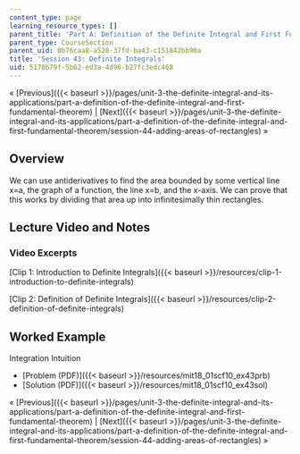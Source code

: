 ```yaml
---
content_type: page
learning_resource_types: []
parent_title: 'Part A: Definition of the Definite Integral and First Fundamental Theorem'
parent_type: CourseSection
parent_uid: 0b76caa8-a528-37fd-ba43-c151842bb90a
title: 'Session 43: Definite Integrals'
uid: 5170b79f-5b62-ed3a-4d96-b27fc3edc468
---
```


« [Previous]({{< baseurl >}}/pages/unit-3-the-definite-integral-and-its-applications/part-a-definition-of-the-definite-integral-and-first-fundamental-theorem) | [Next]({{< baseurl >}}/pages/unit-3-the-definite-integral-and-its-applications/part-a-definition-of-the-definite-integral-and-first-fundamental-theorem/session-44-adding-areas-of-rectangles) »

Overview
--------

We can use antiderivatives to find the area bounded by some vertical line x=a, the graph of a function, the line x=b, and the x-axis. We can prove that this works by dividing that area up into infinitesimally thin rectangles.

Lecture Video and Notes
-----------------------

### Video Excerpts

[Clip 1: Introduction to Definite Integrals]({{< baseurl >}}/resources/clip-1-introduction-to-definite-integrals)

[Clip 2: Definition of Definite Integrals]({{< baseurl >}}/resources/clip-2-definition-of-definite-integrals)

Worked Example
--------------

Integration Intuition

*   [Problem (PDF)]({{< baseurl >}}/resources/mit18_01scf10_ex43prb)
*   [Solution (PDF)]({{< baseurl >}}/resources/mit18_01scf10_ex43sol)

« [Previous]({{< baseurl >}}/pages/unit-3-the-definite-integral-and-its-applications/part-a-definition-of-the-definite-integral-and-first-fundamental-theorem) | [Next]({{< baseurl >}}/pages/unit-3-the-definite-integral-and-its-applications/part-a-definition-of-the-definite-integral-and-first-fundamental-theorem/session-44-adding-areas-of-rectangles) »